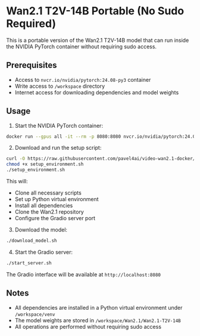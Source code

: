 # Wan2.1 T2V-14B Portable (No Sudo Required)

This is a portable version of the Wan2.1 T2V-14B model that can run inside the NVIDIA PyTorch container without requiring sudo access.

## Prerequisites

- Access to `nvcr.io/nvidia/pytorch:24.08-py3` container
- Write access to `/workspace` directory
- Internet access for downloading dependencies and model weights

## Usage

1. Start the NVIDIA PyTorch container:
```bash
docker run --gpus all -it --rm -p 8080:8080 nvcr.io/nvidia/pytorch:24.08-py3
```

2. Download and run the setup script:
```bash
curl -O https://raw.githubusercontent.com/pavel4ai/video-wan2.1-docker/main/wan2.1-t2v-14B-portable/setup_environment.sh
chmod +x setup_environment.sh
./setup_environment.sh
```

This will:
- Clone all necessary scripts
- Set up Python virtual environment
- Install all dependencies
- Clone the Wan2.1 repository
- Configure the Gradio server port

3. Download the model:
```bash
./download_model.sh
```

4. Start the Gradio server:
```bash
./start_server.sh
```

The Gradio interface will be available at `http://localhost:8080`

## Notes

- All dependencies are installed in a Python virtual environment under `/workspace/venv`
- The model weights are stored in `/workspace/Wan2.1/Wan2.1-T2V-14B`
- All operations are performed without requiring sudo access

